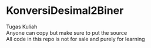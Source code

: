 # KonversiDesimal2Biner
Tugas Kuliah
<br>
Anyone can copy but make sure to put the source<br> 
All code in this repo is not for sale and purely for learning
